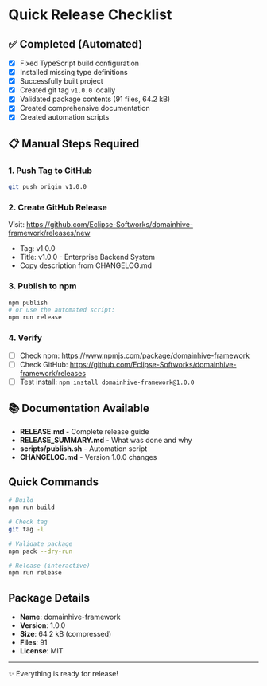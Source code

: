 # Quick Release Checklist

## ✅ Completed (Automated)

- [x] Fixed TypeScript build configuration
- [x] Installed missing type definitions
- [x] Successfully built project
- [x] Created git tag `v1.0.0` locally
- [x] Validated package contents (91 files, 64.2 kB)
- [x] Created comprehensive documentation
- [x] Created automation scripts

## 📋 Manual Steps Required

### 1. Push Tag to GitHub
```bash
git push origin v1.0.0
```

### 2. Create GitHub Release
Visit: https://github.com/Eclipse-Softworks/domainhive-framework/releases/new
- Tag: v1.0.0
- Title: v1.0.0 - Enterprise Backend System
- Copy description from CHANGELOG.md

### 3. Publish to npm
```bash
npm publish
# or use the automated script:
npm run release
```

### 4. Verify
- [ ] Check npm: https://www.npmjs.com/package/domainhive-framework
- [ ] Check GitHub: https://github.com/Eclipse-Softworks/domainhive-framework/releases
- [ ] Test install: `npm install domainhive-framework@1.0.0`

## 📚 Documentation Available

- **RELEASE.md** - Complete release guide
- **RELEASE_SUMMARY.md** - What was done and why
- **scripts/publish.sh** - Automation script
- **CHANGELOG.md** - Version 1.0.0 changes

## Quick Commands

```bash
# Build
npm run build

# Check tag
git tag -l

# Validate package
npm pack --dry-run

# Release (interactive)
npm run release
```

## Package Details

- **Name**: domainhive-framework
- **Version**: 1.0.0
- **Size**: 64.2 kB (compressed)
- **Files**: 91
- **License**: MIT

---

✨ Everything is ready for release!
